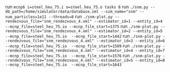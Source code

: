 run `mcnp6 i=steel_heu_75.i o=steel_heu_75.o tasks 8`
run `./snm.py --db_path=/home/simulator/data/database.xml --sim_name="snm" --num_particles=1e11 --threads=8`
run `./snm-plot.py --rendezvous_file="snm_rendezvous_4.xml" --estimator_id=1 --entity_id=4 --mcnp_file=steel_heu_75.io --mcnp_file_start=1375`
run `./snm-plot.py --rendezvous_file="snm_rendezvous_4.xml" --estimator_id=2 --entity_id=5 --mcnp_file=steel_heu_75.io  --mcnp_file_start=1442`
run `./snm-plot.py --rendezvous_file="snm_rendezvous_4.xml" --estimator_id=3 --entity_id=6 --mcnp_file=steel_heu_75.io  --mcnp_file_start=1509`
run `./snm-plot.py --rendezvous_file="snm_rendezvous_4.xml" --estimator_id=4 --entity_id=7 --mcnp_file=steel_heu_75.io  --mcnp_file_start=1576`
run `./snm-plot.py --rendezvous_file="snm_rendezvous_4.xml" --estimator_id=5 --entity_id=8 --mcnp_file=steel_heu_75.io  --mcnp_file_start=1643`